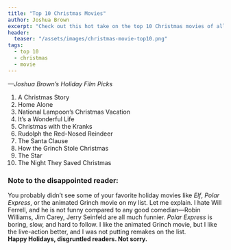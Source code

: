 ```yaml
---
title: "Top 10 Christmas Movies"
author: Joshua Brown
excerpt: "Check out this hot take on the top 10 Christmas movies of all time"
header:
  teaser: "/assets/images/christmas-movie-top10.png"
tags: 
  - top 10
  - christmas
  - movie
--- 
```

*—Joshua Brown’s Holiday Film Picks*

1. A Christmas Story
2. Home Alone
3. National Lampoon’s Christmas Vacation
4. It’s a Wonderful Life
5. Christmas with the Kranks
6. Rudolph the Red-Nosed Reindeer
7. The Santa Clause
8. How the Grinch Stole Christmas
9. The Star
10. The Night They Saved Christmas

### Note to the disappointed reader:
You probably didn’t see some of your favorite holiday movies like *Elf*, *Polar Express*, or the animated Grinch movie on my list. Let me explain. I hate Will Ferrell, and he is not funny compared to any good comedian—Robin Williams, Jim Carey, Jerry Seinfeld are all much funnier. *Polar Express* is boring, slow, and hard to follow. I like the animated Grinch movie, but I like the live-action better, and I was not putting remakes on the list.  
**Happy Holidays, disgruntled readers. Not sorry.**
